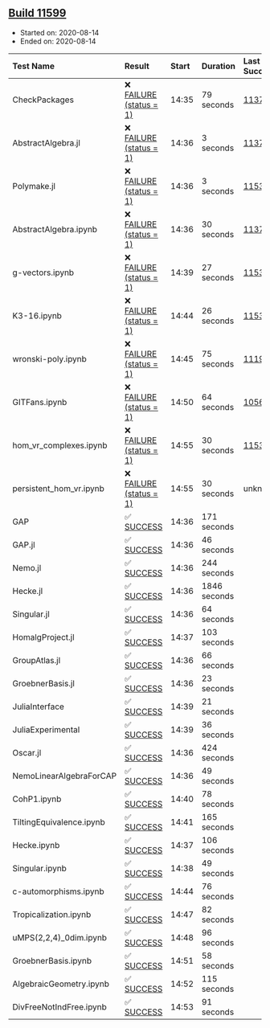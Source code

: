 ## [Build 11599](https://oscarci.mathematik.uni-kl.de/job/oscar/11599/)

* Started on: 2020-08-14
* Ended on: 2020-08-14

| Test Name    | Result | Start | Duration | Last Success | First Failure |
|:-------------|:-------|:------|:---------|:-------------|:--------------|
| CheckPackages | ❌ [FAILURE (status = 1)](https://oscarci.mathematik.uni-kl.de/job/oscar/11599/artifact/logs/build-11599/CheckPackages.log) | 14:35 | 79 seconds | [11376](https://oscarci.mathematik.uni-kl.de/job/oscar/11376/) | [11377](https://oscarci.mathematik.uni-kl.de/job/oscar/11377/) |
| AbstractAlgebra.jl | ❌ [FAILURE (status = 1)](https://oscarci.mathematik.uni-kl.de/job/oscar/11599/artifact/logs/build-11599/AbstractAlgebra.jl.log) | 14:36 | 3 seconds | [11376](https://oscarci.mathematik.uni-kl.de/job/oscar/11376/) | [11377](https://oscarci.mathematik.uni-kl.de/job/oscar/11377/) |
| Polymake.jl | ❌ [FAILURE (status = 1)](https://oscarci.mathematik.uni-kl.de/job/oscar/11599/artifact/logs/build-11599/Polymake.jl.log) | 14:36 | 3 seconds | [11532](https://oscarci.mathematik.uni-kl.de/job/oscar/11532/) | [11533](https://oscarci.mathematik.uni-kl.de/job/oscar/11533/) |
| AbstractAlgebra.ipynb | ❌ [FAILURE (status = 1)](https://oscarci.mathematik.uni-kl.de/job/oscar/11599/artifact/logs/build-11599/AbstractAlgebra.ipynb.log) | 14:36 | 30 seconds | [11376](https://oscarci.mathematik.uni-kl.de/job/oscar/11376/) | [11377](https://oscarci.mathematik.uni-kl.de/job/oscar/11377/) |
| g-vectors.ipynb | ❌ [FAILURE (status = 1)](https://oscarci.mathematik.uni-kl.de/job/oscar/11599/artifact/logs/build-11599/g-vectors.ipynb.log) | 14:39 | 27 seconds | [11532](https://oscarci.mathematik.uni-kl.de/job/oscar/11532/) | [11533](https://oscarci.mathematik.uni-kl.de/job/oscar/11533/) |
| K3-16.ipynb | ❌ [FAILURE (status = 1)](https://oscarci.mathematik.uni-kl.de/job/oscar/11599/artifact/logs/build-11599/K3-16.ipynb.log) | 14:44 | 26 seconds | [11532](https://oscarci.mathematik.uni-kl.de/job/oscar/11532/) | [11533](https://oscarci.mathematik.uni-kl.de/job/oscar/11533/) |
| wronski-poly.ipynb | ❌ [FAILURE (status = 1)](https://oscarci.mathematik.uni-kl.de/job/oscar/11599/artifact/logs/build-11599/wronski-poly.ipynb.log) | 14:45 | 75 seconds | [11192](https://oscarci.mathematik.uni-kl.de/job/oscar/11192/) | [11193](https://oscarci.mathematik.uni-kl.de/job/oscar/11193/) |
| GITFans.ipynb | ❌ [FAILURE (status = 1)](https://oscarci.mathematik.uni-kl.de/job/oscar/11599/artifact/logs/build-11599/GITFans.ipynb.log) | 14:50 | 64 seconds | [10566](https://oscarci.mathematik.uni-kl.de/job/oscar/10566/) | [10567](https://oscarci.mathematik.uni-kl.de/job/oscar/10567/) |
| hom_vr_complexes.ipynb | ❌ [FAILURE (status = 1)](https://oscarci.mathematik.uni-kl.de/job/oscar/11599/artifact/logs/build-11599/hom_vr_complexes.ipynb.log) | 14:55 | 30 seconds | [11532](https://oscarci.mathematik.uni-kl.de/job/oscar/11532/) | [11533](https://oscarci.mathematik.uni-kl.de/job/oscar/11533/) |
| persistent_hom_vr.ipynb | ❌ [FAILURE (status = 1)](https://oscarci.mathematik.uni-kl.de/job/oscar/11599/artifact/logs/build-11599/persistent_hom_vr.ipynb.log) | 14:55 | 30 seconds | unknown | unknown |
| GAP | ✅ [SUCCESS](https://oscarci.mathematik.uni-kl.de/job/oscar/11599/artifact/logs/build-11599/GAP.log) | 14:36 | 171 seconds |  |  |
| GAP.jl | ✅ [SUCCESS](https://oscarci.mathematik.uni-kl.de/job/oscar/11599/artifact/logs/build-11599/GAP.jl.log) | 14:36 | 46 seconds |  |  |
| Nemo.jl | ✅ [SUCCESS](https://oscarci.mathematik.uni-kl.de/job/oscar/11599/artifact/logs/build-11599/Nemo.jl.log) | 14:36 | 244 seconds |  |  |
| Hecke.jl | ✅ [SUCCESS](https://oscarci.mathematik.uni-kl.de/job/oscar/11599/artifact/logs/build-11599/Hecke.jl.log) | 14:36 | 1846 seconds |  |  |
| Singular.jl | ✅ [SUCCESS](https://oscarci.mathematik.uni-kl.de/job/oscar/11599/artifact/logs/build-11599/Singular.jl.log) | 14:36 | 64 seconds |  |  |
| HomalgProject.jl | ✅ [SUCCESS](https://oscarci.mathematik.uni-kl.de/job/oscar/11599/artifact/logs/build-11599/HomalgProject.jl.log) | 14:37 | 103 seconds |  |  |
| GroupAtlas.jl | ✅ [SUCCESS](https://oscarci.mathematik.uni-kl.de/job/oscar/11599/artifact/logs/build-11599/GroupAtlas.jl.log) | 14:36 | 66 seconds |  |  |
| GroebnerBasis.jl | ✅ [SUCCESS](https://oscarci.mathematik.uni-kl.de/job/oscar/11599/artifact/logs/build-11599/GroebnerBasis.jl.log) | 14:36 | 23 seconds |  |  |
| JuliaInterface | ✅ [SUCCESS](https://oscarci.mathematik.uni-kl.de/job/oscar/11599/artifact/logs/build-11599/JuliaInterface.log) | 14:39 | 21 seconds |  |  |
| JuliaExperimental | ✅ [SUCCESS](https://oscarci.mathematik.uni-kl.de/job/oscar/11599/artifact/logs/build-11599/JuliaExperimental.log) | 14:39 | 36 seconds |  |  |
| Oscar.jl | ✅ [SUCCESS](https://oscarci.mathematik.uni-kl.de/job/oscar/11599/artifact/logs/build-11599/Oscar.jl.log) | 14:36 | 424 seconds |  |  |
| NemoLinearAlgebraForCAP | ✅ [SUCCESS](https://oscarci.mathematik.uni-kl.de/job/oscar/11599/artifact/logs/build-11599/NemoLinearAlgebraForCAP.log) | 14:36 | 49 seconds |  |  |
| CohP1.ipynb | ✅ [SUCCESS](https://oscarci.mathematik.uni-kl.de/job/oscar/11599/artifact/logs/build-11599/CohP1.ipynb.log) | 14:40 | 78 seconds |  |  |
| TiltingEquivalence.ipynb | ✅ [SUCCESS](https://oscarci.mathematik.uni-kl.de/job/oscar/11599/artifact/logs/build-11599/TiltingEquivalence.ipynb.log) | 14:41 | 165 seconds |  |  |
| Hecke.ipynb | ✅ [SUCCESS](https://oscarci.mathematik.uni-kl.de/job/oscar/11599/artifact/logs/build-11599/Hecke.ipynb.log) | 14:37 | 106 seconds |  |  |
| Singular.ipynb | ✅ [SUCCESS](https://oscarci.mathematik.uni-kl.de/job/oscar/11599/artifact/logs/build-11599/Singular.ipynb.log) | 14:38 | 49 seconds |  |  |
| c-automorphisms.ipynb | ✅ [SUCCESS](https://oscarci.mathematik.uni-kl.de/job/oscar/11599/artifact/logs/build-11599/c-automorphisms.ipynb.log) | 14:44 | 76 seconds |  |  |
| Tropicalization.ipynb | ✅ [SUCCESS](https://oscarci.mathematik.uni-kl.de/job/oscar/11599/artifact/logs/build-11599/Tropicalization.ipynb.log) | 14:47 | 82 seconds |  |  |
| uMPS(2,2,4)_0dim.ipynb | ✅ [SUCCESS](https://oscarci.mathematik.uni-kl.de/job/oscar/11599/artifact/logs/build-11599/uMPS-2-2-4-_0dim.ipynb.log) | 14:48 | 96 seconds |  |  |
| GroebnerBasis.ipynb | ✅ [SUCCESS](https://oscarci.mathematik.uni-kl.de/job/oscar/11599/artifact/logs/build-11599/GroebnerBasis.ipynb.log) | 14:51 | 58 seconds |  |  |
| AlgebraicGeometry.ipynb | ✅ [SUCCESS](https://oscarci.mathematik.uni-kl.de/job/oscar/11599/artifact/logs/build-11599/AlgebraicGeometry.ipynb.log) | 14:52 | 115 seconds |  |  |
| DivFreeNotIndFree.ipynb | ✅ [SUCCESS](https://oscarci.mathematik.uni-kl.de/job/oscar/11599/artifact/logs/build-11599/DivFreeNotIndFree.ipynb.log) | 14:53 | 91 seconds |  |  |

